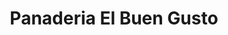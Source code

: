 ---
title: "Panaderia El Buen Gusto"
url: /municipio-el-alto/panaderia-el-buen-gusto/
shop: Bäckerei
---